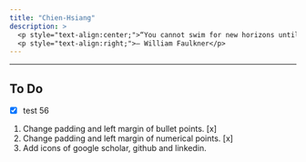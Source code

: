 ```yaml
---
title: "Chien-Hsiang"
description: > 
  <p style="text-align:center;">“You cannot swim for new horizons until you have courage to lose sight of the shore.”</p>
  <p style="text-align:right;">– William Faulkner</p>
---
```


---
## To Do
  * [x] test 56
  1. Change padding and left margin of bullet points. [x] 
  2. Change padding and left margin of numerical points. [x] 
  3. Add icons of google scholar, github and linkedin.


